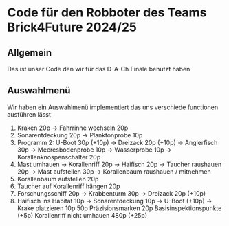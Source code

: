 # Code für den Robboter des Teams Brick4Future 2024/25

## Allgemein

Das ist unser Code den wir für das D-A-Ch Finale benutzt haben

## Auswahlmenü

Wir haben ein Auswahlmenü implementiert das uns verschiede functionen ausführen lässt

1. Kraken 20p -> Fahrrinne wechseln 20p
2. Sonarentdeckung 20p -> Planktonprobe 10p
3. Programm 2: U-Boot 30p (+10p) -> Dreizack 20p (+10p) -> Anglerfisch 30p -> Meeresbodenprobe 10p -> Wasserprobe 10p -> Korallenknospenschalter 20p
4. Mast umhauen -> Korallenriff 20p -> Haifisch 20p -> Taucher raushauen 20p -> Mast aufstellen 30p -> Korallenbaum raushauen / mitnehmen
5. Korallenbaum aufstellen 20p
6. Taucher auf Korallenriff hängen 20p
7. Forschungsschiff 20p -> Krabbenturm 30p -> Dreizack 20p (+10p)
8. Haifisch ins Habitat 10p -> Sonarentdeckung 10p -> U-Boot (+10p) -> Krake platzieren 10p
   50p Präzisionsmarken
   20p Basisinspektionspunkte
   (+5p) Korallenriff nicht umhauen
   480p (+25p)
